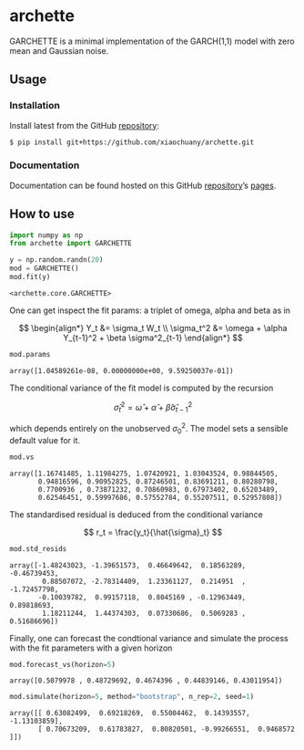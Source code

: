 # archette


<!-- WARNING: THIS FILE WAS AUTOGENERATED! DO NOT EDIT! -->

GARCHETTE is a minimal implementation of the GARCH(1,1) model with zero
mean and Gaussian noise.

## Usage

### Installation

Install latest from the GitHub
[repository](https://github.com/xiaochuany/archette):

``` sh
$ pip install git+https://github.com/xiaochuany/archette.git
```

### Documentation

Documentation can be found hosted on this GitHub
[repository](https://github.com/xiaochuany/archette)’s
[pages](https://xiaochuany.github.io/archette/).

## How to use

``` python
import numpy as np
from archette import GARCHETTE
```

``` python
y = np.random.randn(20)
mod = GARCHETTE()
mod.fit(y)
```

    <archette.core.GARCHETTE>

One can get inspect the fit params: a triplet of omega, alpha and beta
as in

$$
\begin{align*}
Y_t &= \sigma_t W_t \\
\sigma_t^2 &=  \omega + \alpha Y_{t-1}^2 + \beta \sigma^2_{t-1} 
\end{align*}
$$

``` python
mod.params
```

    array([1.04589261e-08, 0.00000000e+00, 9.59250037e-01])

The conditional variance of the fit model is computed by the recursion

$$
\hat{\sigma}_t^2 = \hat{\omega} + \hat{\alpha} + \hat{\beta} \hat{\sigma}_{t-1}^2
$$

which depends entirely on the unobserved $\sigma_0^2$. The model sets a
sensible default value for it.

``` python
mod.vs
```

    array([1.16741485, 1.11984275, 1.07420921, 1.03043524, 0.98844505,
           0.94816596, 0.90952825, 0.87246501, 0.83691211, 0.80280798,
           0.7700936 , 0.73871232, 0.70860983, 0.67973402, 0.65203489,
           0.62546451, 0.59997686, 0.57552784, 0.55207511, 0.52957808])

The standardised residual is deduced from the conditional variance

$$
r_t = \frac{y_t}{\hat{\sigma}_t}
$$

``` python
mod.std_resids
```

    array([-1.48243023, -1.39651573,  0.46649642,  0.18563289, -0.46739453,
            0.88507072, -2.78314409,  1.23361127,  0.214951  , -1.72457798,
           -0.10039782,  0.99157118,  0.8045169 , -0.12963449,  0.89818693,
            1.18211244,  1.44374303,  0.07330686,  0.5069283 ,  0.51686696])

Finally, one can forecast the condtional variance and simulate the
process with the fit parameters with a given horizon

``` python
mod.forecast_vs(horizon=5)
```

    array([0.5079978 , 0.48729692, 0.4674396 , 0.44839146, 0.43011954])

``` python
mod.simulate(horizon=5, method="bootstrap", n_rep=2, seed=1)
```

    array([[ 0.63082499,  0.69218269,  0.55004462,  0.14393557, -1.13103859],
           [ 0.70673209,  0.61783827,  0.80820501, -0.99266551,  0.9468572 ]])
